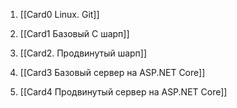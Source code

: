1. [[Card0 Linux. Git]]


2. [[Card1 Базовый C шарп]]

3. [[Card2. Продвинутый шарп]]

4.  [[Card3 Базовый сервер на ASP.NET Core]]

5.  [[Card4 Продвинутый сервер на ASP.NET Core]]
 